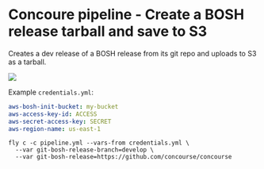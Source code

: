 Concoure pipeline - Create a BOSH release tarball and save to S3
================================================================

Creates a dev release of a BOSH release from its git repo and uploads to S3 as a tarball.

![](http://cl.ly/image/3b2D2U1d290f/Concourse.png)

Example `credentials.yml`:

```yaml
aws-bosh-init-bucket: my-bucket
aws-access-key-id: ACCESS
aws-secret-access-key: SECRET
aws-region-name: us-east-1
```

```
fly c -c pipeline.yml --vars-from credentials.yml \
  --var git-bosh-release-branch=develop \
  --var git-bosh-release=https://github.com/concourse/concourse
```
